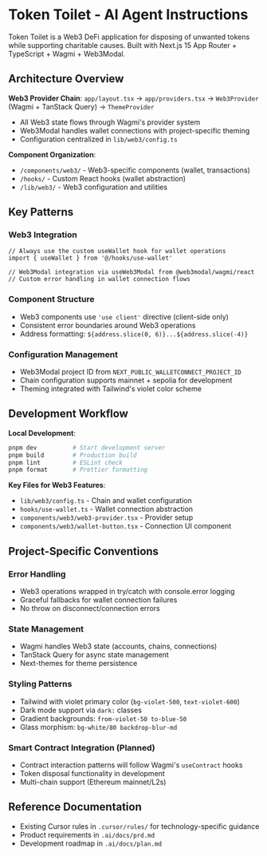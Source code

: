 # Token Toilet - AI Agent Instructions

Token Toilet is a Web3 DeFi application for disposing of unwanted tokens while supporting charitable causes. Built with Next.js 15 App Router + TypeScript + Wagmi + Web3Modal.

## Architecture Overview

**Web3 Provider Chain**: `app/layout.tsx` → `app/providers.tsx` → `Web3Provider` (Wagmi + TanStack Query) → `ThemeProvider`
- All Web3 state flows through Wagmi's provider system
- Web3Modal handles wallet connections with project-specific theming
- Configuration centralized in `lib/web3/config.ts`

**Component Organization**:
- `/components/web3/` - Web3-specific components (wallet, transactions)
- `/hooks/` - Custom React hooks (wallet abstraction)
- `/lib/web3/` - Web3 configuration and utilities

## Key Patterns

### Web3 Integration
```tsx
// Always use the custom useWallet hook for wallet operations
import { useWallet } from '@/hooks/use-wallet'

// Web3Modal integration via useWeb3Modal from @web3modal/wagmi/react
// Custom error handling in wallet connection flows
```

### Component Structure
- Web3 components use `'use client'` directive (client-side only)
- Consistent error boundaries around Web3 operations
- Address formatting: `${address.slice(0, 6)}...${address.slice(-4)}`

### Configuration Management
- Web3Modal project ID from `NEXT_PUBLIC_WALLETCONNECT_PROJECT_ID`
- Chain configuration supports mainnet + sepolia for development
- Theming integrated with Tailwind's violet color scheme

## Development Workflow

**Local Development**:
```bash
pnpm dev          # Start development server
pnpm build        # Production build
pnpm lint         # ESLint check
pnpm format       # Prettier formatting
```

**Key Files for Web3 Features**:
- `lib/web3/config.ts` - Chain and wallet configuration
- `hooks/use-wallet.ts` - Wallet connection abstraction
- `components/web3/web3-provider.tsx` - Provider setup
- `components/web3/wallet-button.tsx` - Connection UI component

## Project-Specific Conventions

### Error Handling
- Web3 operations wrapped in try/catch with console.error logging
- Graceful fallbacks for wallet connection failures
- No throw on disconnect/connection errors

### State Management
- Wagmi handles Web3 state (accounts, chains, connections)
- TanStack Query for async state management
- Next-themes for theme persistence

### Styling Patterns
- Tailwind with violet primary color (`bg-violet-500`, `text-violet-600`)
- Dark mode support via `dark:` classes
- Gradient backgrounds: `from-violet-50 to-blue-50`
- Glass morphism: `bg-white/80 backdrop-blur-md`

### Smart Contract Integration (Planned)
- Contract interaction patterns will follow Wagmi's `useContract` hooks
- Token disposal functionality in development
- Multi-chain support (Ethereum mainnet/L2s)

## Reference Documentation
- Existing Cursor rules in `.cursor/rules/` for technology-specific guidance
- Product requirements in `.ai/docs/prd.md`
- Development roadmap in `.ai/docs/plan.md`

